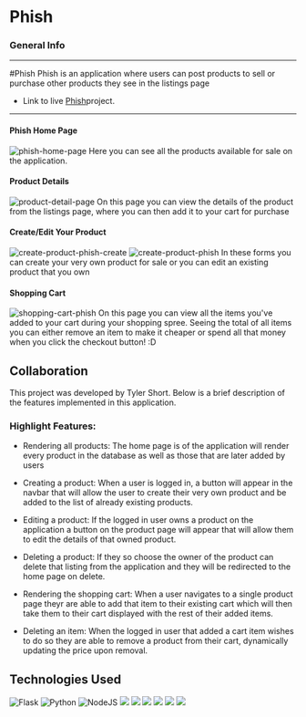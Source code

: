 # Phish


### General Info
***
#Phish
Phish is an application where users can post products to sell or purchase other products they see in the listings page
* Link to live [Phish](https://phish.onrender.com/)project.
***

#### Phish Home Page
![phish-home-page](https://user-images.githubusercontent.com/93847457/211180919-cac9ce3e-3828-4562-b08a-ba909ebad5a0.png)
Here you can see all the products available for sale on the application.

#### Product Details
![product-detail-page](https://user-images.githubusercontent.com/93847457/211181021-21dbcc16-474a-4e9e-a5ae-b8d32d381137.png)
On this page you can view the details of the product from the listings page, where you can then add it to your cart for purchase

#### Create/Edit Your Product
![create-product-phish-create](https://user-images.githubusercontent.com/93847457/211181094-be4dcd93-7bf7-4c71-9f76-7920bf716f84.png)
![create-product-phish](https://user-images.githubusercontent.com/93847457/211181068-34459dbe-e46a-41da-9687-7490f80eed4f.png)
In these forms you can create your very own product for sale or you can edit an existing product that you own

#### Shopping Cart
![shopping-cart-phish](https://user-images.githubusercontent.com/93847457/211181141-bc938f64-bb5c-4076-a2aa-e5c26060dda0.png)
On this page you can view all the items you've added to your cart during your shopping spree. Seeing the total of all items you can either remove an item to make it cheaper or spend all that money when you click the checkout button! :D



## Collaboration
This project was developed by Tyler Short. Below is a brief description of the features implemented in this application.
### Highlight Features:
* Rendering all products: The home page is of the application will render every product in the database as well as those that are later added by users
* Creating a product: When a user is logged in, a button will appear in the navbar that will allow the user to create their very own product and be added to the list of already existing products.
* Editing a product: If the logged in user owns a product on the application a button on the product page will appear that will allow them to edit the details of that owned product.
* Deleting a product: If they so choose the owner of the product can delete that listing from the application and they will be redirected to the home page on delete.


* Rendering the shopping cart: When a user navigates to a single product page theyr are able to add that item to their existing cart which will then take them to their cart displayed with the rest of their added items.
* Deleting an item: When the logged in user that added a cart item wishes to do so they are able to remove a product from their cart, dynamically updating the price upon removal.


## Technologies Used
![Flask](https://img.shields.io/badge/flask-%23000.svg?style=for-the-badge&logo=flask&logoColor=white)
![Python](https://img.shields.io/badge/python-3670A0?style=for-the-badge&logo=python&logoColor=ffdd54)
![NodeJS](https://img.shields.io/badge/node.js-6DA55F?style=for-the-badge&logo=node.js&logoColor=white)
<img src="https://img.shields.io/badge/CSS3-1572B6?style=for-the-badge&logo=css3&logoColor=white" />
<img src="https://img.shields.io/badge/HTML5-E34F26?style=for-the-badge&logo=html5&logoColor=white" />
<img src="https://img.shields.io/badge/npm-CB3837?style=for-the-badge&logo=npm&logoColor=white" />
<img src="https://img.shields.io/badge/React-20232A?style=for-the-badge&logo=react&logoColor=61DAFB" />
<img src="https://img.shields.io/badge/Redux-593D88?style=for-the-badge&logo=redux&logoColor=white" />
<img src="https://img.shields.io/badge/Git-F05032?style=for-the-badge&logo=git&logoColor=white" />
